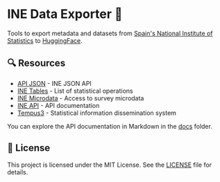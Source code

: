 # INE Data Exporter 📁

Tools to export metadata and datasets from [Spain's National Institute of Statistics](https://www.ine.es) to [HuggingFace](https://huggingface.co/datasets/davidgasquez/ine).

## 🔍 Resources

- [API JSON](https://www.ine.es/dyngs/DAB/index.htm?cid=1099) - INE JSON API
- [INE Tables](https://www.ine.es/dyngs/INEbase/listaoperaciones.htm) - List of statistical operations
- [INE Microdata](https://www.ine.es/dyngs/INEbase/es/operacion.htm?c=Estadistica_C&cid=1254736176918&menu=resultados&idp=1254735976595) - Access to survey microdata
- [INE API](https://www.ine.es/dyngs/DataLab/es/manual.html?cid=1259945948443) - API documentation
- [Tempus3](https://www.ine.es/dyngs/IOE/es/operacion.htm?numinv=30714) - Statistical information dissemination system

You can explore the API documentation in Markdown in the [docs](docs) folder.

## 📝 License

This project is licensed under the MIT License. See the [LICENSE](LICENSE) file for details.
